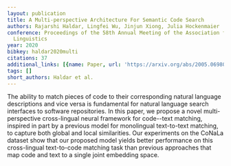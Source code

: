 ```yaml
---
layout: publication
title: A Multi-perspective Architecture For Semantic Code Search
authors: Rajarshi Haldar, Lingfei Wu, Jinjun Xiong, Julia Hockenmaier
conference: Proceedings of the 58th Annual Meeting of the Association for Computational
  Linguistics
year: 2020
bibkey: haldar2020multi
citations: 37
additional_links: [{name: Paper, url: 'https://arxiv.org/abs/2005.06980'}]
tags: []
short_authors: Haldar et al.
---
```

The ability to match pieces of code to their corresponding natural language
descriptions and vice versa is fundamental for natural language search
interfaces to software repositories. In this paper, we propose a novel
multi-perspective cross-lingual neural framework for code--text matching,
inspired in part by a previous model for monolingual text-to-text matching, to
capture both global and local similarities. Our experiments on the CoNaLa
dataset show that our proposed model yields better performance on this
cross-lingual text-to-code matching task than previous approaches that map code
and text to a single joint embedding space.